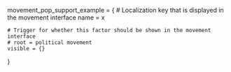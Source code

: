 ﻿movement_pop_support_example = {
	# Localization key that is displayed in the movement interface
	name = x

	# Trigger for whether this factor should be shown in the movement interface
	# root = political movement
	visible = {}
}	
